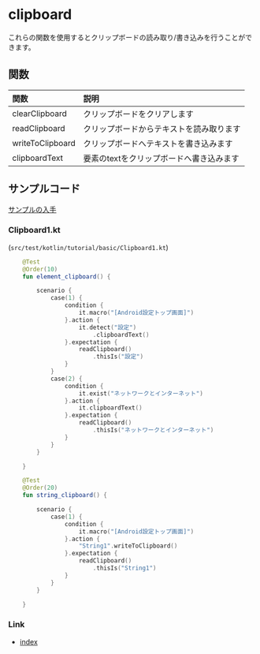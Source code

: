 # clipboard

これらの関数を使用するとクリップボードの読み取り/書き込みを行うことができます。

## 関数

| 関数               | 説明                     |
|:-----------------|:-----------------------|
| clearClipboard   | クリップボードをクリアします         |
| readClipboard    | クリップボードからテキストを読み取ります   |
| writeToClipboard | クリップボードへテキストを書き込みます    |
| clipboardText    | 要素のtextをクリップボードへ書き込みます |

## サンプルコード

[サンプルの入手](../../../getting_samples_ja.md)

### Clipboard1.kt

(`src/test/kotlin/tutorial/basic/Clipboard1.kt`)

```kotlin
    @Test
    @Order(10)
    fun element_clipboard() {

        scenario {
            case(1) {
                condition {
                    it.macro("[Android設定トップ画面]")
                }.action {
                    it.detect("設定")
                        .clipboardText()
                }.expectation {
                    readClipboard()
                        .thisIs("設定")
                }
            }
            case(2) {
                condition {
                    it.exist("ネットワークとインターネット")
                }.action {
                    it.clipboardText()
                }.expectation {
                    readClipboard()
                        .thisIs("ネットワークとインターネット")
                }
            }
        }

    }

    @Test
    @Order(20)
    fun string_clipboard() {

        scenario {
            case(1) {
                condition {
                    it.macro("[Android設定トップ画面]")
                }.action {
                    "String1".writeToClipboard()
                }.expectation {
                    readClipboard()
                        .thisIs("String1")
                }
            }
        }

    }
```

### Link

- [index](../../../../index_ja.md)



